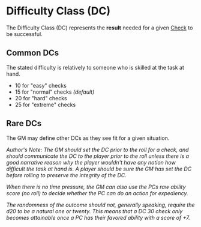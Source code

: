 # Difficulty Class (DC)

The Difficulty Class (DC) represents the **result** needed for a given [Check](Check.md) to be successful.

## Common DCs

The stated difficulty is relatively to someone who is skilled at the task at hand.

- 10 for "easy" checks
- 15 for "normal" checks *(default)*
- 20 for "hard" checks
- 25 for "extreme" checks

## Rare DCs

The GM may define other DCs as they see fit for a given situation.

*Author's Note:*
*The GM should set the DC prior to the roll for a check, and should communicate the DC to the player prior to the roll unless there is a good narrative reason why the player wouldn't have any notion how difficult the task at hand is. A player should be sure the GM has set the DC before rolling to preserve the integrity of the DC.*

*When there is no time pressure, the GM can also use the PCs raw ability score (no roll) to decide whether the PC can do an action for expediency.*

*The randomness of the outcome should not, generally speaking, require the d20 to be a natural one or twenty. This means that a DC 30 check only becomes attainable once a PC has their favored ability with a score of +7.*
